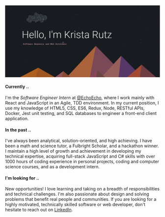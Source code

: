![Hello, I'm Krista Rutz: Software Engineer and Web Developer](https://github.com/KristaRutz/KristaRutz/blob/master/bio-header.png)

#### **Currently** .. 
I'm the _Software Engineer Intern_ at [@EchoEcho](www.github.com/echoecho), where I work mainly with React and JavaScript in an Agile, TDD environment. 
In my current position, I use my knowledge of HTML5, CSS, ES6, Redux, Node, RESTful APIs, Docker, Jest unit testing, and SQL databases to engineer a front-end client application.

#### **In the past** .. 
I've always been analytical, solution-oriented, and high achieving. I have been a math and science tutor, a Fulbright Scholar, and a hackathon winner. I maintain a high level of growth and achievement in developing my technical expertise, acquiring full-stack JavaScript and C# skills with over 1000 hours of coding experience in personal projects, coding and computer science courses, and as a development intern. 

#### **I'm looking for** .. 
New opportunities! I love learning and taking on a breadth of responsibilities and technical challenges. I'm also passionate about design and solving problems that benefit real people and communities. If you are looking for a highly motivated, technically skilled software or web developer, don't hesitate to reach out on [LinkedIn](www.linkedin.com/in/kristarutz).
<!--
**KristaRutz/KristaRutz** is a ✨ _special_ ✨ repository because its `README.md` (this file) appears on your GitHub profile.

Here are some ideas to get you started:

- 🔭 I’m currently working on ...
- 🌱 I’m currently learning ...
- 👯 I’m looking to collaborate on ...
- 🤔 I’m looking for help with ...
- 💬 Ask me about ...
- 📫 How to reach me: ...
- 😄 Pronouns: ...
- ⚡ Fun fact: ...👋
-->
